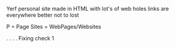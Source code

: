 Yerf personal site made in HTML with lot's of web holes links are everywhere better not to lost 


P = Page 
Sites = WebPages/Websites 


.
.
.
.
Fixing
check 1
